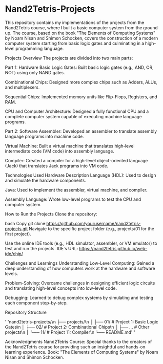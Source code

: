 # Nand2Tetris-Projects
This repository contains my implementations of the projects from the Nand2Tetris course, where I built a basic computer system from the ground up. The course, based on the book "The Elements of Computing Systems" by Noam Nisan and Shimon Schocken, covers the construction of a modern computer system starting from basic logic gates and culminating in a high-level programming language.

Projects Overview
The projects are divided into two main parts:

Part 1: Hardware
Basic Logic Gates: Built basic logic gates (e.g., AND, OR, NOT) using only NAND gates.

Combinational Chips: Designed more complex chips such as Adders, ALUs, and multiplexers.

Sequential Chips: Implemented memory units like Flip-Flops, Registers, and RAM.

CPU and Computer Architecture: Designed a fully functional CPU and a complete computer system capable of executing machine language programs.

Part 2: Software
Assembler: Developed an assembler to translate assembly language programs into machine code.

Virtual Machine: Built a virtual machine that translates high-level intermediate code (VM code) into assembly language.

Compiler: Created a compiler for a high-level object-oriented language (Jack) that translates Jack programs into VM code.

Technologies Used
Hardware Description Language (HDL): Used to design and simulate the hardware components.

Java: Used to implement the assembler, virtual machine, and compiler.

Assembly Language: Wrote low-level programs to test the CPU and computer system.

How to Run the Projects
Clone the repository:

bash
Copy
git clone https://github.com/yourusername/nand2tetris-projects.git
Navigate to the specific project folder (e.g., projects/01 for the first project).

Use the online IDE tools (e.g., HDL simulator, assembler, or VM emulator) to test and run the projects.
IDE's URL: https://nand2tetris.github.io/web-ide/chip/

Challenges and Learnings
Understanding Low-Level Computing: Gained a deep understanding of how computers work at the hardware and software levels.

Problem-Solving: Overcame challenges in designing efficient logic circuits and translating high-level concepts into low-level code.

Debugging: Learned to debug complex systems by simulating and testing each component step-by-step.

Repository Structure

'''nand2tetris-projects/\n
├── projects/\n
│   ├── 01/  # Project 1: Basic Logic Gates\n
│   ├── 02/  # Project 2: Combinational Chips\n
│   ├── ...  # Other projects\n
│   └── 11/  # Project 11: Compiler\n
└── README.md'''

Acknowledgments
Nand2Tetris Course: Special thanks to the creators of the Nand2Tetris course for providing such an insightful and hands-on learning experience.
Book: "The Elements of Computing Systems" by Noam Nisan and Shimon Schocken.
